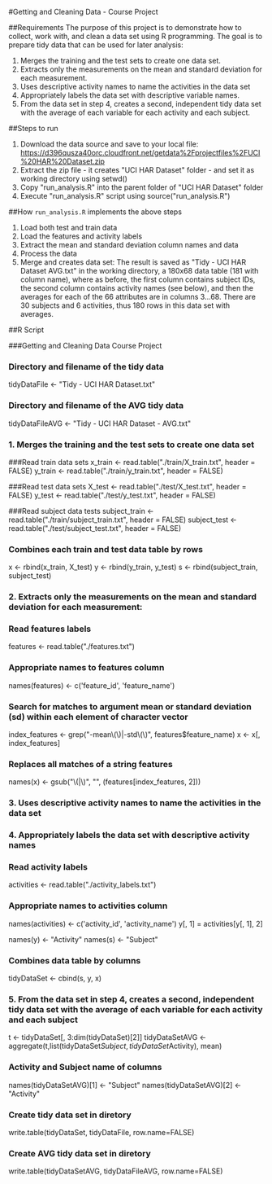 #Getting and Cleaning Data - Course Project

##Requirements
The purpose of this project is to demonstrate how to collect, work with, and clean a data set using R programming. The goal is to prepare tidy data that can be used for later analysis:
1. Merges the training and the test sets to create one data set.
2. Extracts only the measurements on the mean and standard deviation for each measurement. 
3. Uses descriptive activity names to name the activities in the data set
4. Appropriately labels the data set with descriptive variable names. 
5. From the data set in step 4, creates a second, independent tidy data set with the average of each variable for each activity and each subject.

##Steps to run

1. Download the data source and save to your local file: https://d396qusza40orc.cloudfront.net/getdata%2Fprojectfiles%2FUCI%20HAR%20Dataset.zip 
2. Extract the zip file - it creates "UCI HAR Dataset" folder - and set it as working directory using setwd()
3. Copy "run_analysis.R" into the parent folder of "UCI HAR Dataset" folder
3. Execute "run_analysis.R" script using source("run_analysis.R")

##How `run_analysis.R` implements the above steps
1. Load both test and train data
2. Load the features and activity labels
3. Extract the mean and standard deviation column names and data
4. Process the data
5. Merge and creates data set: 
The result is saved as "Tidy - UCI HAR Dataset AVG.txt" in the working directory, a 180x68 data table (181 with column name), where as before, the first column contains subject IDs, the second column contains activity names (see below), and then the averages for each of the 66 attributes are in columns 3...68. There are 30 subjects and 6 activities, thus 180 rows in this data set with averages.


##R Script

###Getting and Cleaning Data Course Project

### Directory and filename of the tidy data
tidyDataFile <- "Tidy - UCI HAR Dataset.txt"

### Directory and filename of the AVG tidy data
tidyDataFileAVG <- "Tidy - UCI HAR Dataset - AVG.txt"

### 1. Merges the training and the test sets to create one data set
###Read train data sets
x_train <- read.table("./train/X_train.txt", header = FALSE)
y_train <- read.table("./train/y_train.txt", header = FALSE)

###Read test data sets
X_test <- read.table("./test/X_test.txt", header = FALSE)
y_test <- read.table("./test/y_test.txt", header = FALSE)

###Read subject data tests
subject_train <- read.table("./train/subject_train.txt", header = FALSE)
subject_test <- read.table("./test/subject_test.txt", header = FALSE)

### Combines each train and test data table by rows
x <- rbind(x_train, X_test)
y <- rbind(y_train, y_test)
s <- rbind(subject_train, subject_test)

### 2. Extracts only the measurements on the mean and standard deviation for each measurement:
### Read features labels
features <- read.table("./features.txt")

### Appropriate names to features column
names(features) <- c('feature_id', 'feature_name')

### Search for matches to argument mean or standard deviation (sd) within each element of character vector
index_features <- grep("-mean\\(\\)|-std\\(\\)", features$feature_name) 
x <- x[, index_features] 

### Replaces all matches of a string features 
names(x) <- gsub("\\(|\\)", "", (features[index_features, 2]))

### 3. Uses descriptive activity names to name the activities in the data set
### 4. Appropriately labels the data set with descriptive activity names
### Read activity labels
activities <- read.table("./activity_labels.txt")

### Appropriate names to activities column
names(activities) <- c('activity_id', 'activity_name')
y[, 1] = activities[y[, 1], 2]

names(y) <- "Activity"
names(s) <- "Subject"

### Combines data table by columns
tidyDataSet <- cbind(s, y, x)

### 5. From the data set in step 4, creates a second, independent tidy data set with the average of each variable for each activity and each subject
t <- tidyDataSet[, 3:dim(tidyDataSet)[2]] 
tidyDataSetAVG <- aggregate(t,list(tidyDataSet$Subject, tidyDataSet$Activity), mean)

### Activity and Subject name of columns 
names(tidyDataSetAVG)[1] <- "Subject"
names(tidyDataSetAVG)[2] <- "Activity"

### Create tidy data set in diretory
write.table(tidyDataSet, tidyDataFile, row.name=FALSE)

### Create AVG tidy data set in diretory
write.table(tidyDataSetAVG, tidyDataFileAVG, row.name=FALSE)
